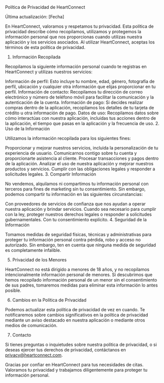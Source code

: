 Política de Privacidad de HeartConnect

Última actualización: [Fecha]

En HeartConnect, valoramos y respetamos tu privacidad. Esta política de privacidad describe cómo recopilamos, utilizamos y protegemos la información personal que nos proporcionas cuando utilizas nuestra aplicación y los servicios asociados. Al utilizar HeartConnect, aceptas los términos de esta política de privacidad.

1. Información Recopilada

Recopilamos la siguiente información personal cuando te registras en HeartConnect y utilizas nuestros servicios:

Información de perfil: Esto incluye tu nombre, edad, género, fotografía de perfil, ubicación y cualquier otra información que elijas proporcionar en tu perfil.
Información de contacto: Recopilamos tu dirección de correo electrónico y número de teléfono móvil para facilitar la comunicación y la autenticación de la cuenta.
Información de pago: Si decides realizar compras dentro de la aplicación, recopilamos los detalles de tu tarjeta de crédito u otra información de pago.
Datos de uso: Recopilamos datos sobre cómo interactúas con nuestra aplicación, incluidas tus acciones dentro de la aplicación, el tiempo que pasas en la aplicación y la frecuencia de uso.
2. Uso de la Información

Utilizamos la información recopilada para los siguientes fines:

Proporcionar y mejorar nuestros servicios, incluida la personalización de tu experiencia de usuario.
Comunicarnos contigo sobre tu cuenta y proporcionarte asistencia al cliente.
Procesar transacciones y pagos dentro de la aplicación.
Analizar el uso de nuestra aplicación y mejorar nuestros productos y servicios.
Cumplir con las obligaciones legales y responder a solicitudes legales.
3. Compartir Información

No vendemos, alquilamos ni compartimos tu información personal con terceros para fines de marketing sin tu consentimiento. Sin embargo, podemos compartir tu información en las siguientes circunstancias:

Con proveedores de servicios de confianza que nos ayudan a operar nuestra aplicación y brindar servicios.
Cuando sea necesario para cumplir con la ley, proteger nuestros derechos legales o responder a solicitudes gubernamentales.
Con tu consentimiento explícito.
4. Seguridad de la Información

Tomamos medidas de seguridad físicas, técnicas y administrativas para proteger tu información personal contra pérdida, robo y acceso no autorizado. Sin embargo, ten en cuenta que ninguna medida de seguridad es completamente infalible.

5. Privacidad de los Menores

HeartConnect no está dirigido a menores de 18 años, y no recopilamos intencionalmente información personal de menores. Si descubrimos que hemos recopilado información personal de un menor sin el consentimiento de sus padres, tomaremos medidas para eliminar esta información lo antes posible.

6. Cambios en la Política de Privacidad

Podemos actualizar esta política de privacidad de vez en cuando. Te notificaremos sobre cambios significativos en la política de privacidad mediante un aviso destacado en nuestra aplicación o mediante otros medios de comunicación.

7. Contacto

Si tienes preguntas o inquietudes sobre nuestra política de privacidad, o si deseas ejercer tus derechos de privacidad, contáctanos en privacy@heartconnect.com.

Gracias por confiar en HeartConnect para tus necesidades de citas. Valoramos tu privacidad y trabajamos diligentemente para proteger tu información personal.